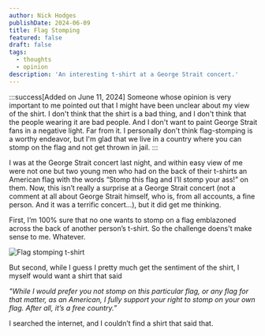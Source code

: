 ```yaml
---
author: Nick Hodges
publishDate: 2024-06-09
title: Flag Stomping
featured: false
draft: false
tags:
  - thoughts
  - opinion
description: 'An interesting t-shirt at a George Strait concert.'
---
```



:::success[Added on June 11, 2024]
Someone whose opinion is very important to me pointed out that I might have been unclear about my view of the shirt. I don't think that the shirt is a bad thing, and I don't think that the people wearing it are bad people. And I don't want to paint George Strait fans in a negative light.  Far from it. I personally don't think flag-stomping is a worthy endeavor, but I'm glad that we live in a country where you can stomp on the flag and not get thrown in jail.
:::


I was at the George Strait concert last night, and within easy view of me were not one but two young men who had on the back of their t-shirts an American flag with the words “Stomp this flag and I’ll stomp your ass!” on them. Now, this isn’t really a surprise at a George Strait concert (not a comment at all about George Strait himself, who is, from all accounts, a fine person. And it was a terrific concert…), but it did get me thinking.

First, I’m 100% sure that no one wants to stomp on a flag emblazoned across the back of another person’s t-shirt. So the challenge doens't make sense to me. Whatever.

![Flag stomping t-shirt](/assets/blog/stomptshirt.jpg)

But second, while I guess I pretty much get the sentiment of the shirt, I myself would want a shirt that said

_"While I would prefer you not stomp on this particular flag, or any flag for that matter, as an American, I fully support your right to stomp on your own flag. After all, it’s a free country.”_

I searched the internet, and I couldn’t find a shirt that said that.
